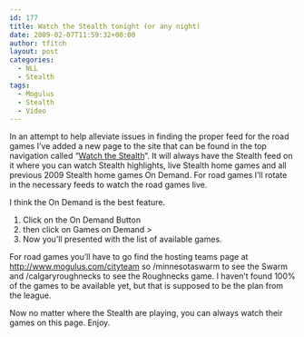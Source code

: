 ```yaml
---
id: 177
title: Watch the Stealth tonight (or any night)
date: 2009-02-07T11:59:32+00:00
author: tfitch
layout: post
categories:
  - NLL
  - Stealth
tags:
  - Mogulus
  - Stealth
  - Video
---
```

In an attempt to help alleviate issues in finding the proper feed for the road games I&#8217;ve added a new page to the site that can be found in the top navigation called &#8220;[Watch the Stealth](http://thestealthdragon.com/?page_id=171)&#8220;. It will always have the Stealth feed on it where you can watch Stealth highlights, live Stealth home games and all previous 2009 Stealth home games On Demand. For road games I&#8217;ll rotate in the necessary feeds to watch the road games live.

I think the On Demand is the best feature.

  1. Click on the On Demand Button
  2. then click on Games on Demand >
  3. Now you&#8217;ll presented with the list of available games.

For road games you&#8217;ll have to go find the hosting teams page at http://www.mogulus.com/cityteam so /minnesotaswarm to see the Swarm and /calgaryroughnecks to see the Roughnecks game. I haven&#8217;t found 100% of the games to be available yet, but that is supposed to be the plan from the league.

Now no matter where the Stealth are playing, you can always watch their games on this page. Enjoy.
